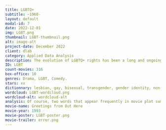 ```yaml
---
title: LGBTQ+
subtitle: ~1960-
layout: default
modal-id: 7
date: 2022-12-01
img: LGBT.png
thumbnail: LGBT-thumbnail.png
alt: image-alt
project-date: December 2022
client: dlab
category: Applied Data Analysis
description: The evolution of LGBTQ+ rights has been a long and ongoing process, with significant advancements and setbacks throughout history. In many societies, LGBTQ+ individuals have faced discrimination, persecution, and violence because of their sexual orientation or gender identity. However, there have also been significant efforts to promote equality and acceptance for LGBTQ+ people. In the 20th century, there were a number of major milestones in the fight for LGBTQ+ rights, including the Stonewall riots in 1969, which are considered a turning point in the modern LGBTQ+ rights movement. In the decades since, there have been many legal and cultural changes that have improved the lives of LGBTQ+ people, including the decriminalization of homosexuality in many countries, the legalization of same-sex marriage in numerous countries, and the increased representation and visibility of LGBTQ+ people in media and society. Despite these advancements, LGBTQ+ people still face discrimination and prejudice in many parts of the world, and the fight for equality and acceptance continues.
ID: LGBT
count-movies: 316
box-office: 10
genres: Drama, LGBT, Comedy.
stars: xx
dictionnary: lesbian, gay, bisexual, transgender, gender identity, non-cisgender, queer, gender variance, homosexuality, gay liberation, stereotype, aids stigma, feminism, gay rights, daughters of bilitis, patriarchal, marginalize.
wordcloud: LGBT-wordcloud.png
wordcloud-alt: wordcloud-alt
analysis: Of course, two words that appear frequently in movie plot summaries describing an LGBTQ+ themed story are “gay” and “lesbian”, for self-explanatory reasons. Then, vocabularies relating to love and relationships are often present in the summaries, for example the words “relationship”, “love”, “family”, “couple”, “together” and “friend” are abundantly used. Words that evoke coming out of the closet, a metaphor used to describe LGBT people’s disclosure of their sexual orientation to themselves and to their entourage, emerge in the word cloud plot such as “father”, “mother” and “tell”. Since a big part of the LGBTQ+ community is defined by sexual orientations, it is also not surprising to find the words “sex” and “sexual” in the plot above.
movie-name: Greetings from Out Here
movie-year: 1993
movie-poster: LGBT-poster.png
movie-trailer: error.png
---
```

